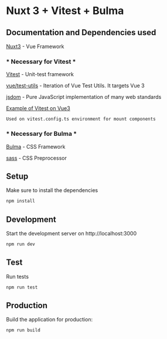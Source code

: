 # Nuxt 3 + Vitest + Bulma


## Documentation and Dependencies used
[Nuxt3](https://v3.nuxtjs.org) - Vue Framework 
  

### * Necessary for Vitest *

[Vitest](https://vitest.dev/) - Unit-test framework 

[vue/test-utils](https://www.npmjs.com/package/@vue/test-utils) - Iteration of Vue Test Utils. It targets Vue 3

[jsdom](https://www.npmjs.com/package/jsdom) - Pure JavaScript implementation of many web standards

[Example of Vitest on Vue3](https://github.com/vitest-dev/vitest/tree/main/examples/vue)

`Used on vitest.config.ts environment for mount components`


### * Necessary for Bulma *

[Bulma](https://bulma.io/) - CSS Framework

[sass](https://sass-lang.com/) - CSS Preprocessor


## Setup

Make sure to install the dependencies

```bash
npm install
```

## Development

Start the development server on http://localhost:3000

```bash
npm run dev
```
## Test

Run tests

```bash
npm run test
```

## Production

Build the application for production:

```bash
npm run build
```


